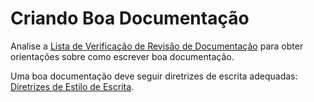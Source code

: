 # Criando Boa Documentação

Analise a [Lista de Verificação de Revisão de Documentação](../../code-reviews/recipes/markdown.md#code-review-checklist) para obter orientações sobre como escrever boa documentação.

Uma boa documentação deve seguir diretrizes de escrita adequadas: [Diretrizes de Estilo de Escrita](../../code-reviews/recipes/markdown.md#writing-style-guidelines).
